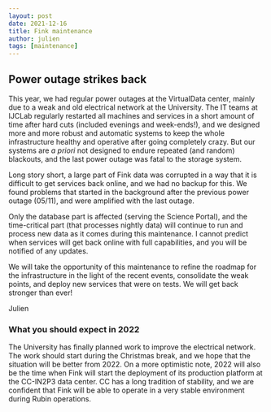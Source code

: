 ```yaml
---
layout: post
date: 2021-12-16
title: Fink maintenance
author: julien
tags: [maintenance]
---
```


## Power outage strikes back

This year, we had regular power outages at the VirtualData center, mainly due to a weak and old electrical network at the University. The IT teams at IJCLab regularly restarted all machines and services in a short amount of time after hard cuts (included evenings and week-ends!), and we designed more and more robust and automatic systems to keep the whole infrastructure healthy and operative after going completely crazy. But our systems are _a priori_ not designed to endure repeated (and random) blackouts, and the last power outage was fatal to the storage system.

Long story short, a large part of Fink data was corrupted in a way that it is difficult to get services back online, and we had no backup for this. We found problems that started in the background after the previous power outage (05/11), and were amplified with the last outage.

Only the database part is affected (serving the Science Portal), and the time-critical part (that processes nightly data) will continue to run and process new data as it comes during this maintenance. I cannot predict when services will get back online with full capabilities, and you will be notified of any updates.

We will take the opportunity of this maintenance to refine the roadmap for the infrastructure in the light of the recent events, consolidate the weak points, and deploy new services that were on tests. We will get back stronger than ever!

Julien


### What you should expect in 2022

The University has finally planned work to improve the electrical network. The work should start during the Christmas break, and we hope that the situation will be better from 2022. On a more optimistic note, 2022 will also be the time when Fink will start the deployment of its production platform at the CC-IN2P3 data center. CC has a long tradition of stability, and we are confident that Fink will be able to operate in a very stable environment during Rubin operations.